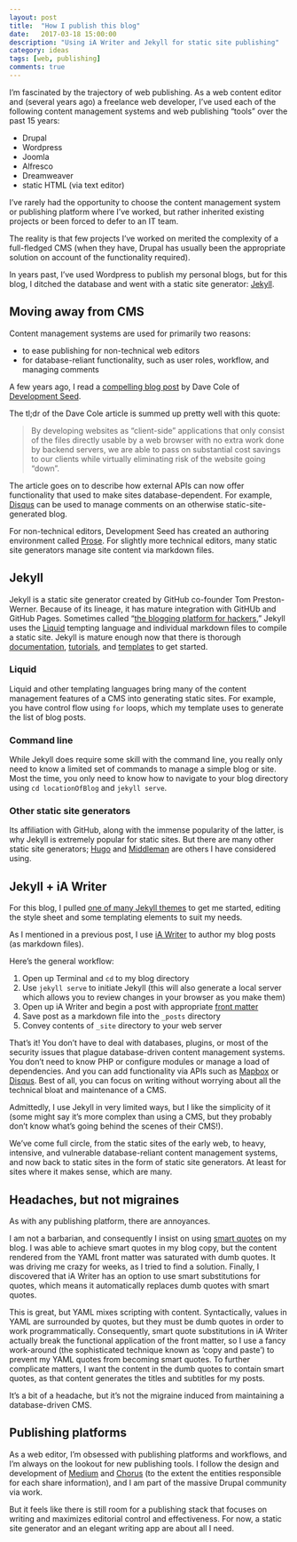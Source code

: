 ```yaml
---
layout: post
title:  "How I publish this blog"
date:   2017-03-18 15:00:00
description: "Using iA Writer and Jekyll for static site publishing"
category: ideas
tags: [web, publishing]
comments: true
---
```


I’m fascinated by the trajectory of web publishing. As a web content editor and (several years ago) a freelance web developer, I’ve used each of the following content management systems and web publishing “tools” over the past 15 years:

* Drupal
* Wordpress
* Joomla
* Alfresco
* Dreamweaver
* static HTML (via text editor)

I’ve rarely had the opportunity to choose the content management system or publishing platform where I’ve worked, but rather inherited existing projects or been forced to defer to an IT team. 

The reality is that few projects I’ve worked on merited the complexity of a full-fledged CMS (when they have, Drupal has usually been the appropriate solution on account of the functionality required). 

In years past, I’ve used Wordpress to publish my personal blogs, but for this blog, I ditched the database and went with a static site generator: [Jekyll](https://jekyllrb.com/). 

## Moving away from CMS

Content management systems are used for primarily two reasons:

* to ease publishing for non-technical web editors
* for database-reliant functionality, such as user roles, workflow, and managing comments

A few years ago, I read a [compelling blog post](https://developmentseed.org/blog/2012/07/27/build-cms-free-websites/) by Dave Cole of [Development Seed](https://www.developmentseed.org/).

The tl;dr of the Dave Cole article is summed up pretty well with this quote:

>By developing websites as “client-side” applications that only consist of the files directly usable by a web browser with no extra work done by backend servers, we are able to pass on substantial cost savings to our clients while virtually eliminating risk of the website going “down”. 

The article goes on to describe how external APIs can now offer functionality that used to make sites database-dependent. For example, [Disqus](https://disqus.com/) can be used to manage comments on an otherwise static-site-generated blog.

For non-technical editors, Development Seed has created an authoring environment called [Prose](http://prose.io/#about). For slightly more technical editors, many static site generators manage site content via markdown files.

## Jekyll

Jekyll is a static site generator created by GitHub co-founder Tom Preston-Werner. Because of its lineage, it has mature integration with GitHUb and GitHub Pages. Sometimes called “[the blogging platform for hackers](https://www.smashingmagazine.com/2014/08/build-blog-jekyll-github-pages/),” Jekyll uses the [Liquid](https://shopify.github.io/liquid/) tempting language and individual markdown files to compile a static site. Jekyll is mature enough now that there is thorough [documentation](https://jekyllrb.com/docs/home/), [tutorials](http://jekyll.tips/), and [templates](http://jekyll.tips/templates/) to get started.

### Liquid

Liquid and other templating languages bring many of the content management features of a CMS into generating static sites. For example, you have control flow using `for` loops, which my template uses to generate the list of blog posts.

### Command line

While Jekyll does require some skill with the command line, you really only need to know a limited set of commands to manage a simple blog or site. Most the time, you only need to know how to navigate to your blog directory using `cd locationOfBlog` and `jekyll serve`.

### Other static site generators

Its affiliation with GitHub, along with the immense popularity of the latter, is why Jekyll is extremely popular for static sites. But there are many other static site generators; [Hugo](https://gohugo.io/) and [Middleman](https://middlemanapp.com/) are others I have considered using.

## Jekyll + iA Writer

For this blog, I pulled [one of many Jekyll themes](http://themes.jekyllrc.org/estivo/) to get me started, editing the style sheet and some templating elements to suit my needs.

As I mentioned in a previous post, I use [iA Writer](https://ia.net/writer/) to author my blog posts (as markdown files). 

Here’s the general workflow:

1. Open up Terminal and `cd` to my blog directory
2. Use `jekyll serve` to initiate Jekyll (this will also generate a local server which allows you to review changes in your browser as you make them)
3. Open up iA Writer and begin a post with appropriate [front matter](https://jekyllrb.com/docs/frontmatter/)
4. Save post as a markdown file into the `_posts` directory
5. Convey contents of `_site` directory to your web server

That’s it! You don’t have to deal with databases, plugins, or most of the security issues that plague database-driven content management systems. You don’t need to know PHP or configure modules or manage a load of dependencies. And you can add functionality via APIs such as [Mapbox](https://www.mapbox.com/) or [Disqus](https://disqus.com/). Best of all, you can focus on writing without worrying about all the technical bloat and maintenance of a CMS.

Admittedly, I use Jekyll in very limited ways, but I like the simplicity of it (some might say it’s more complex than using a CMS, but they probably don’t know what’s going behind the scenes of their CMS!).

We’ve come full circle, from the static sites of the early web, to heavy, intensive, and vulnerable database-reliant content management systems, and now back to static sites in the form of static site generators. At least for sites where it makes sense, which are many.

## Headaches, but not migraines

As with any publishing platform, there are annoyances. 

I am not a barbarian, and consequently I insist on using [smart quotes](http://smartquotesforsmartpeople.com/) on my blog. I was able to achieve smart quotes in my blog copy, but the content rendered from the YAML front matter was saturated with dumb quotes. It was driving me crazy for weeks, as I tried to find a solution. Finally, I discovered that iA Writer has an option to use smart substitutions for quotes, which means it automatically replaces dumb quotes with smart quotes. 

This is great, but YAML mixes scripting with content. Syntactically, values in YAML are surrounded by quotes, but they must be dumb quotes in order to work programmatically. Consequently, smart quote substitutions in iA Writer actually break the functional application of the front matter, so I use a fancy work-around (the sophisticated technique known as ‘copy and paste’) to prevent my YAML quotes from becoming smart quotes. To further complicate matters, I want the content in the dumb quotes to contain smart quotes, as that content generates the titles and subtitles for my posts. 

It’s a bit of a headache, but it’s not the migraine induced from maintaining a database-driven CMS.

## Publishing platforms

As a web editor, I’m obsessed with publishing platforms and workflows, and I’m always on the lookout for new publishing tools. I follow the design and development of [Medium](https://medium.design/) and [Chorus](https://techcrunch.com/2012/05/07/a-closer-look-at-chorus-the-next-generation-publishing-platform-that-runs-vox-media/) (to the extent the entities responsible for each share information), and I am part of the massive Drupal community via work. 

But it feels like there is still room for a publishing stack that focuses on writing and maximizes editorial control and effectiveness. For now, a static site generator and an elegant writing app are about all I need.




